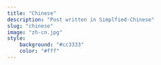 ```yaml
---
title: "Chinese"
description: "Post written in Simplfied-Chinese"
slug: "chinese"
image: "zh-cn.jpg"
style:
    background: "#cc3333"
    color: "#fff"
---
```

